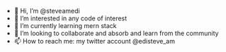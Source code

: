 - 👋 Hi, I’m @steveamedi
- 👀 I’m interested in any code of interest
- 🌱 I’m currently learning mern stack
- 💞️ I’m looking to collaborate and absorb and learn from the community 
- 📫 How to reach me: my twitter account @edisteve_am

<!---
amedi-stephen/amedi-stephen is a ✨ special ✨ repository because its `README.md` (this file) appears on your GitHub profile.
You can click the Preview link to take a look at your changes.
--->
